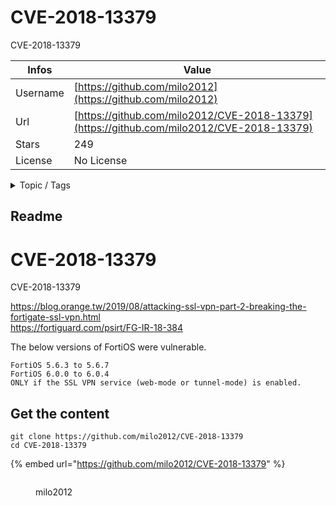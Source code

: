 # CVE-2018-13379

CVE-2018-13379

| Infos    | Value                                                              |
| -------- | -------------------------------------------------------------------|
| Username | [https://github.com/milo2012](https://github.com/milo2012) |
| Url      | [https://github.com/milo2012/CVE-2018-13379](https://github.com/milo2012/CVE-2018-13379)                                               |
| Stars    | 249                                                          |
| License  | No License                                                        |

<details>

<summary>Topic / Tags</summary>



</details>

## Readme

# CVE-2018-13379
CVE-2018-13379
  
https://blog.orange.tw/2019/08/attacking-ssl-vpn-part-2-breaking-the-fortigate-ssl-vpn.html    
https://fortiguard.com/psirt/FG-IR-18-384  
    
The below versions of FortiOS were vulnerable.  
```
FortiOS 5.6.3 to 5.6.7
FortiOS 6.0.0 to 6.0.4
ONLY if the SSL VPN service (web-mode or tunnel-mode) is enabled.
```



## Get the content

```
git clone https://github.com/milo2012/CVE-2018-13379
cd CVE-2018-13379
```

{% embed url="https://github.com/milo2012/CVE-2018-13379" %}

<figure><img src="https://avatars.githubusercontent.com/u/905335?v=4" alt=""><figcaption><p>milo2012</p></figcaption></figure>
